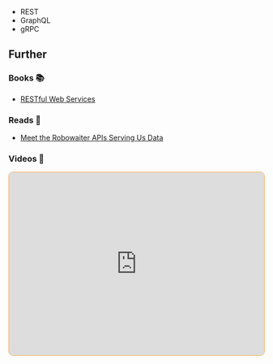 - REST
- GraphQL
- gRPC

## Further

### Books 📚

- [RESTful Web Services](https://app.thestorygraph.com/books/aeb6fec5-0bb6-4003-b7e9-a9d829a12b8f)

### Reads 📄 

-  [Meet the Robowaiter APIs Serving Us Data](https://maggieappleton.com/api)

### Videos 🎥

<iframe style="margin-bottom: .5rem; display: block; width: 100%; height: 360px; border: 1px solid #edae49; border-radius: .5rem" src="https://invidious.tiekoetter.com/embed/-MTSQjw5DrM" title="Invidious Embed Player">Build an API from Scratch with Node.js Express - Fireship</iframe>